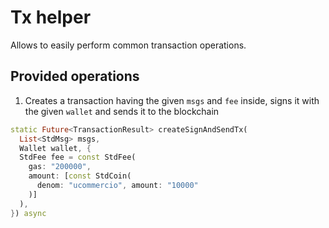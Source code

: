 # Tx helper

Allows to easily perform common transaction operations.

## Provided operations

1. Creates a transaction having the given `msgs` and `fee` inside, signs it with the given `wallet` and sends it to the blockchain

```dart
static Future<TransactionResult> createSignAndSendTx(
  List<StdMsg> msgs,
  Wallet wallet, {
  StdFee fee = const StdFee(
    gas: "200000",
    amount: [const StdCoin(
      denom: "ucommercio", amount: "10000"
    )]
  ),
}) async
```
